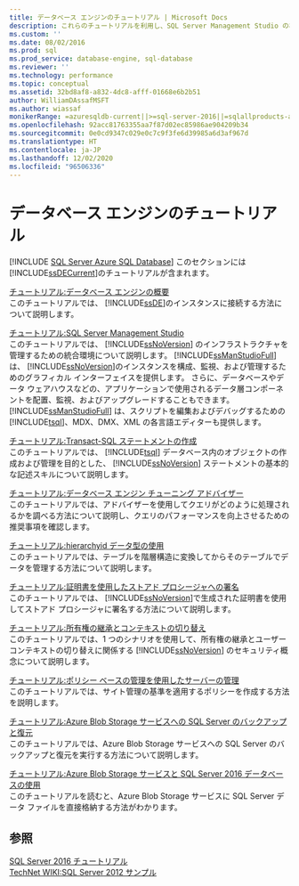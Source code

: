 ```yaml
---
title: データベース エンジンのチュートリアル | Microsoft Docs
description: これらのチュートリアルを利用し、SQL Server Management Studio の概要や使用方法など、SQL Server データベース エンジンについて学習します。
ms.custom: ''
ms.date: 08/02/2016
ms.prod: sql
ms.prod_service: database-engine, sql-database
ms.reviewer: ''
ms.technology: performance
ms.topic: conceptual
ms.assetid: 32bd8af8-a832-4dc8-afff-01668e6b2b51
author: WilliamDAssafMSFT
ms.author: wiassaf
monikerRange: =azuresqldb-current||>=sql-server-2016||=sqlallproducts-allversions||>=sql-server-linux-2017||=azuresqldb-mi-current
ms.openlocfilehash: 92acc81763355aa7f87d02ec85986ae904209b34
ms.sourcegitcommit: 0e0cd9347c029e0c7c9f3fe6d39985a6d3af967d
ms.translationtype: HT
ms.contentlocale: ja-JP
ms.lasthandoff: 12/02/2020
ms.locfileid: "96506336"
---
```

# <a name="database-engine-tutorials"></a>データベース エンジンのチュートリアル
[!INCLUDE [SQL Server Azure SQL Database](../includes/applies-to-version/sql-asdb.md)]
このセクションには [!INCLUDE[ssDECurrent](../includes/ssdecurrent-md.md)]のチュートリアルが含まれます。  
  
[チュートリアル:データベース エンジンの概要](../relational-databases/tutorial-getting-started-with-the-database-engine.md)  
このチュートリアルでは、 [!INCLUDE[ssDE](../includes/ssde-md.md)]のインスタンスに接続する方法について説明します。  
  
[チュートリアル:SQL Server Management Studio](../ssms/quickstarts/connect-query-sql-server.md)  
このチュートリアルでは、 [!INCLUDE[ssNoVersion](../includes/ssnoversion-md.md)] のインフラストラクチャを管理するための統合環境について説明します。 [!INCLUDE[ssManStudioFull](../includes/ssmanstudiofull-md.md)] は、 [!INCLUDE[ssNoVersion](../includes/ssnoversion-md.md)]のインスタンスを構成、監視、および管理するためのグラフィカル インターフェイスを提供します。 さらに、データベースやデータ ウェアハウスなどの、アプリケーションで使用されるデータ層コンポーネントを配置、監視、およびアップグレードすることもできます。 [!INCLUDE[ssManStudioFull](../includes/ssmanstudiofull-md.md)] は、スクリプトを編集およびデバッグするための [!INCLUDE[tsql](../includes/tsql-md.md)]、MDX、DMX、XML の各言語エディターも提供します。  
  
[チュートリアル:Transact-SQL ステートメントの作成](../t-sql/tutorial-writing-transact-sql-statements.md)  
このチュートリアルでは、 [!INCLUDE[tsql](../includes/tsql-md.md)] データベース内のオブジェクトの作成および管理を目的とした、 [!INCLUDE[ssNoVersion](../includes/ssnoversion-md.md)] ステートメントの基本的な記述スキルについて説明します。  
  
[チュートリアル:データベース エンジン チューニング アドバイザー](../tools/dta/tutorial-database-engine-tuning-advisor.md)  
このチュートリアルでは、アドバイザーを使用してクエリがどのように処理されるかを調べる方法について説明し、クエリのパフォーマンスを向上させるための推奨事項を確認します。  
  
[チュートリアル:hierarchyid データ型の使用](../relational-databases/tables/tutorial-using-the-hierarchyid-data-type.md)  
このチュートリアルでは、テーブルを階層構造に変換してからそのテーブルでデータを管理する方法について説明します。  
  
[チュートリアル:証明書を使用したストアド プロシージャへの署名](../relational-databases/tutorial-signing-stored-procedures-with-a-certificate.md)  
このチュートリアルでは、 [!INCLUDE[ssNoVersion](../includes/ssnoversion-md.md)]で生成された証明書を使用してストアド プロシージャに署名する方法について説明します。  
  
[チュートリアル:所有権の継承とコンテキストの切り替え](../relational-databases/tutorial-ownership-chains-and-context-switching.md)  
このチュートリアルでは、1 つのシナリオを使用して、所有権の継承とユーザー コンテキストの切り替えに関係する [!INCLUDE[ssNoVersion](../includes/ssnoversion-md.md)] のセキュリティ概念について説明します。  
  
[チュートリアル:ポリシー ベースの管理を使用したサーバーの管理](../relational-databases/policy-based-management/tutorial-administering-servers-by-using-policy-based-management.md)  
このチュートリアルでは、サイト管理の基準を適用するポリシーを作成する方法を説明します。  
  
[チュートリアル:Azure Blob Storage サービスへの SQL Server のバックアップと復元](~/relational-databases/tutorial-sql-server-backup-and-restore-to-azure-blob-storage-service.md)  
このチュートリアルでは、Azure Blob Storage サービスへの SQL Server のバックアップと復元を実行する方法について説明します。  
  
[チュートリアル:Azure Blob Storage サービスと SQL Server 2016 データベースの使用](tutorial-use-azure-blob-storage-service-with-sql-server-2016.md)  
このチュートリアルを読むと、Azure Blob Storage サービスに SQL Server データ ファイルを直接格納する方法がわかります。  
  
## <a name="see-also"></a>参照  
[SQL Server 2016 チュートリアル](../sql-server/tutorials-for-sql-server-2016.md)  
[TechNet WIKI:SQL Server 2012 サンプル](https://go.microsoft.com/fwlink/?linkID=220734)  
  
  

